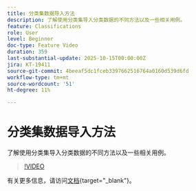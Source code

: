 ```yaml
---
title: 分类集数据导入方法
description: 了解使用分类集导入分类数据的不同方法以及一些相关用例。
feature: Classifications
role: User
level: Beginner
doc-type: Feature Video
duration: 359
last-substantial-update: 2025-10-15T00:00:00Z
jira: KT-19411
source-git-commit: 4beeaf5dc1fceb3397662516764a0160d539d6fd
workflow-type: tm+mt
source-wordcount: '51'
ht-degree: 11%

---
```



# 分类集数据导入方法

了解使用分类集导入分类数据的不同方法以及一些相关用例。

>[!VIDEO](https://video.tv.adobe.com/v/3475826/?learn=on&enablevpops)

有关更多信息，请访问[文档](https://experienceleague.adobe.com/en/docs/analytics/components/classifications/sets/overview){target="_blank"}。
